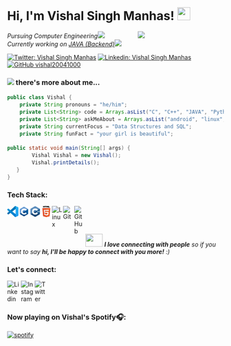 <h1> Hi, I'm Vishal Singh Manhas! <img src="https://media.giphy.com/media/UQJlZ2OcaCA2RLfGiZ/giphy.gif" width="30" height="30"></h1>
<img align='right' src="https://media.giphy.com/media/Tgmo1j3zfzQFVzU8Qz/giphy.gif" width="200">
<p><em>Pursuing Computer Engineering<img src="https://media.giphy.com/media/fYSnHlufseco8Fh93Z/giphy.gif" width="30"></br>Currently working on <a href="https://www.java.com/en/download/help/whatis_java.html">JAVA (Backend)</a><img src="https://media.giphy.com/media/WUlplcMpOCEmTGBtBW/giphy.gif" width="30"> 
</em></p>

[![Twitter: Vishal Singh Manhas](https://img.shields.io/twitter/follow/VishalManh9770?style=social)](https://x.com/VishalManh9770)
[![Linkedin: Vishal Singh Manhas](https://img.shields.io/badge/-VishalSinghManhas-blue?style=flat-square&logo=Linkedin&logoColor=white&link=https://www.linkedin.com/in/vishal-manhas-605523254/)](https://www.linkedin.com/in/vishal-manhas-605523254/)
[![GitHub vishal20041000](https://img.shields.io/github/followers/vishal180?label=follow&style=social)](https://github.com/vishal20041000)

### <img src="https://media.giphy.com/media/VgCDAzcKvsR6OM0uWg/giphy.gif" width="50"> there's more about me...  

```java
public class Vishal {
    private String pronouns = "he/him";
    private List<String> code = Arrays.asList("C", "C++", "JAVA", "Python", "Kotlin", "BASH", "HTML");
    private List<String> askMeAbout = Arrays.asList("android", "linux", "kernel", "aosp", "app dev");
    private String currentFocus = "Data Structures and SQL";
    private String funFact = "your girl is beautiful";

public static void main(String[] args) {
        Vishal Vishal = new Vishal();
        Vishal.printDetails();
   }
}

```
### Tech Stack:

[<img align="left" alt="Visual Studio Code" width="26px" src="https://raw.githubusercontent.com/github/explore/80688e429a7d4ef2fca1e82350fe8e3517d3494d/topics/visual-studio-code/visual-studio-code.png" />][web]
[<img align="left" alt="C" width="26px" src="https://raw.githubusercontent.com/github/explore/f3e22f0dca2be955676bc70d6214b95b13354ee8/topics/c/c.png" />][web]
[<img align="left" alt="C++" width="26px" src="https://raw.githubusercontent.com/github/explore/180320cffc25f4ed1bbdfd33d4db3a66eeeeb358/topics/cpp/cpp.png" />][web]
[<img align="left" alt="HTML5" width="26px" src="https://raw.githubusercontent.com/github/explore/80688e429a7d4ef2fca1e82350fe8e3517d3494d/topics/html/html.png" />][web]
[<img align="left" alt="Linux" width="26px" src="https://cdn-icons-png.flaticon.com/512/226/226772.png" />][web]
[<img align="left" alt="Git" width="26px" src="https://git-scm.com/images/logos/downloads/Git-Icon-1788C.png" />][web]
[<img align="left" alt="GitHub" width="26px" src="https://cdn-icons-png.flaticon.com/512/179/179323.png" />][web]


</br>
</br>
</br>

<img src="https://media.giphy.com/media/LnQjpWaON8nhr21vNW/giphy.gif" width="40" height="30"> <em><b>I love connecting with people</b> so if you want to say <b>hi, I'll be happy to connect with you more!</b> :)</em>


### Let's connect:

[<img align="left" alt="Linkedin" width="32" src="https://cdn-icons-png.flaticon.com/512/145/145807.png" />][linkedin]
[<img align="left" alt="Instagram" width="32" src="https://cdn-icons-png.flaticon.com/512/2111/2111463.png" />][instagram]
[<img align="left" alt="Twitter" width="32" src="https://cdn-icons-png.flaticon.com/512/733/733579.png" />][twitter]

</br>
</br>
</br>

</b></b></b></b>


###  Now playing on Vishal's Spotify🎧: 

[![spotify](https://spotify-github-profile.vercel.app/api/view?uid=31ypep7c3x36fli4ppakqaemjv3e&cover_image=true&theme=default&show_offline=false&background_color=121212&interchange=false)](https://github.com/kittinan/spotify-github-profile)

[web]: https://github.com/kapirath28
[instagram]:https://www.instagram.com/vishal_manhas?igsh=enU5eXExNWcwZDJz&utm_source=qr
[linkedin]: (https://www.linkedin.com/in/vishal-manhas-605523254/)
[twitter]: https://x.com/VishalManh9770
